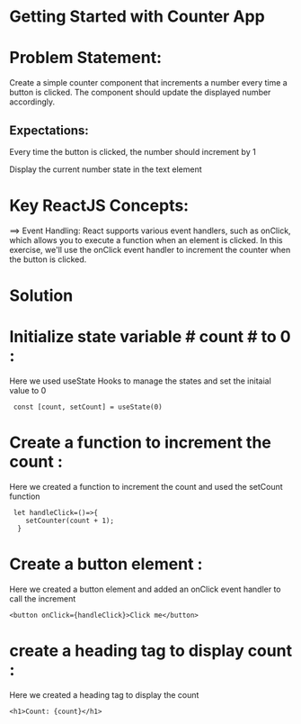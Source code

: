# Getting Started with Counter App

# Problem Statement:

Create a simple counter component that increments a number every time a button is clicked. The component should update the displayed number accordingly.

## Expectations:

Every time the button is clicked, the number should increment by 1

Display the current number state in the text element

# Key ReactJS Concepts:

==> Event Handling: React supports various event handlers, such as onClick, which allows you to execute a function when an element is clicked. In this exercise, we'll use the onClick event handler to increment the counter when the button is clicked.

# Solution

# Initialize state variable # count # to 0 :

Here we used useState Hooks to manage the states and set the initaial value to 0

```
 const [count, setCount] = useState(0)
```

# Create a function to increment the count :

Here we created a function to increment the count and used the setCount function

```
 let handleClick=()=>{
    setCounter(count + 1);
  }
```

# Create a button element :
Here we created a button element and added an onClick event handler to call the increment

```
<button onClick={handleClick}>Click me</button>
```

# create a heading tag to display count :
Here we created a heading tag to display the count

```
<h1>Count: {count}</h1>
```
